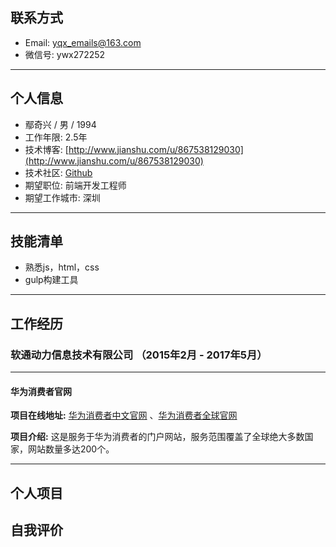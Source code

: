 ## 联系方式 ##
* Email: [yqx_emails@163.com](mailto:yqx_emails@163.com)
* 微信号: ywx272252
---------------------------------------------------------------------------------------
## 个人信息 ##

* 鄢奇兴 / 男 / 1994
* 工作年限: 2.5年
* 技术博客: [http://www.jianshu.com/u/867538129030](http://www.jianshu.com/u/867538129030)
* 技术社区: [Github](https://github.com/webproblem)
* 期望职位: 前端开发工程师
* 期望工作城市: 深圳
-------------------------------------------------------------------------------------------
## 技能清单 ##

* 熟悉js，html，css
* gulp构建工具
--------------------------------------------------------------------------------------------
## 工作经历 ##

### 软通动力信息技术有限公司 （2015年2月 - 2017年5月） ###
------------------------------------------------------------------------------------------
#### 华为消费者官网

**项目在线地址:** [华为消费者中文官网](http://consumer.huawei.com/cn/index.htm) 、[华为消费者全球官网](http://consumer.huawei.com/en/index.htm)

**项目介绍:** 这是服务于华为消费者的门户网站，服务范围覆盖了全球绝大多数国家，网站数量多达200个。

------------------------------------------------------------------------------------------

## 个人项目 ##

## 自我评价 ##